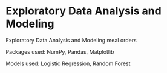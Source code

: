 # Exploratory Data Analysis and Modeling

Exploratory Data Analysis and Modeling meal orders

Packages used: NumPy, Pandas, Matplotlib

Models used: Logistic Regression, Random Forest
